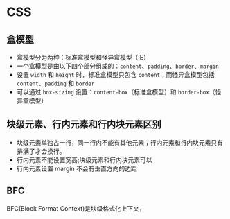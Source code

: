 # CSS

## 盒模型

- 盒模型分为两种：标准盒模型和怪异盒模型（IE）
- 一个盒模型是由以下四个部分组成的：`content`、`padding`、`border`、`margin`
- 设置 `width` 和 `height` 时，标准盒模型只包含 `content`；而怪异盒模型包括`content`、`padding` 和 `border`
- 可以通过 `box-sizing` 设置：`content-box`（标准盒模型）和 `border-box`（怪异盒模型）

## 块级元素、行内元素和行内块元素区别

- 块级元素单独占一行，同一行内不能有其他元素；行内元素和行内块元素只有排满了才会换行。
- 行内元素不能设置宽高;块级元素和行内块元素可以
- 行内元素设置 margin 不会有垂直方向的边距

## BFC

BFC(Block Format Context)是块级格式化上下文，
